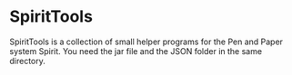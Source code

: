 # SpiritTools
SpiritTools is a collection of small helper programs for the Pen and Paper system Spirit.
You need the jar file and the JSON folder in the same directory.
